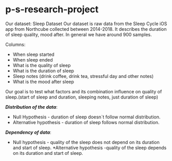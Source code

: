 # p-s-research-project
Our dataset:
Sleep Dataset
Our dataset is raw data from the Sleep Cycle iOS app from Northcube collected between 2014-2018. It describes the duration of sleep quality, mood after. In general we have around 900 samples.

Columns:
* When sleep started
* When sleep ended
* What is the quality of sleep
* What is the duration of sleep
* Sleep notes (drink coffee, drink tea, stressful day and other notes)
* What is the mood after sleep

Our goal is to test what factors and its combination influence on quality of sleep.(start of sleep and duration, sleeping notes, just duration of sleep)

***Distribution of the data***:

* Null Hypothesis - duration of sleep doesn`t follow normal distribution.
* Alternative hypothesis - duration of sleep follows normal distribution.

***Dependency of data***:

 * Null hypothesis - quality of the sleep does not depend on its duration and start of sleep.
 *Alternative hypothesis -quality of the sleep depends on its duration and start of sleep.
